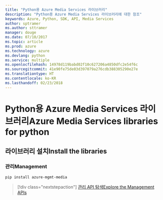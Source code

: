 ```yaml
---
title: "Python용 Azure Media Services 라이브러리"
description: "Python용 Azure Media Services 라이브러리에 대한 참조"
keywords: Azure, Python, SDK, API, Media Services
author: sptramer
ms.author: sttramer
manager: douge
ms.date: 07/10/2017
ms.topic: article
ms.prod: azure
ms.technology: azure
ms.devlang: python
ms.service: multiple
ms.openlocfilehash: 14978d119babd02f10c627206a4850dfc2e54f6c
ms.sourcegitcommit: 41e90fe75de03d397079a276cdb388305290e27e
ms.translationtype: HT
ms.contentlocale: ko-KR
ms.lasthandoff: 02/23/2018
---
```

# <a name="azure-media-services-libraries-for-python"></a><span data-ttu-id="1a26e-104">Python용 Azure Media Services 라이브러리</span><span class="sxs-lookup"><span data-stu-id="1a26e-104">Azure Media Services libraries for python</span></span>

## <a name="install-the-libraries"></a><span data-ttu-id="1a26e-105">라이브러리 설치</span><span class="sxs-lookup"><span data-stu-id="1a26e-105">Install the libraries</span></span>


### <a name="management"></a><span data-ttu-id="1a26e-106">관리</span><span class="sxs-lookup"><span data-stu-id="1a26e-106">Management</span></span>

```bash
pip install azure-mgmt-media
```
> [!div class="nextstepaction"]
> [<span data-ttu-id="1a26e-107">관리 API 탐색</span><span class="sxs-lookup"><span data-stu-id="1a26e-107">Explore the Management APIs</span></span>](/python/api/overview/azure/mediaservices/management)